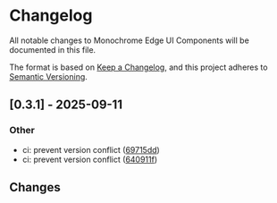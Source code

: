 # Changelog

All notable changes to Monochrome Edge UI Components will be documented in this file.

The format is based on [Keep a Changelog](https://keepachangelog.com/en/1.0.0/),
and this project adheres to [Semantic Versioning](https://semver.org/spec/v2.0.0.html).

## [0.3.1] - 2025-09-11

### Other

- ci: prevent version conflict ([69715dd](../../commit/69715dd2ba3cefad404b4ad491d83c983648cbef))
- ci: prevent version conflict ([640911f](../../commit/640911ff80c34021513307f7ac3e58ab53d17283))

## Changes

